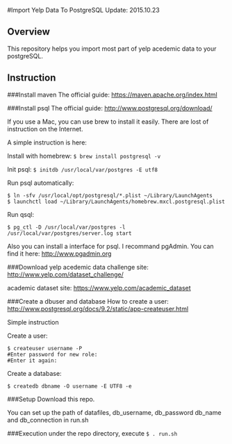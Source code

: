 #Import Yelp Data To PostgreSQL
Update: 2015.10.23
## Overview
This repository helps you import most part of yelp acedemic data to your postgreSQL.

## Instruction

###Install maven
The official guide: <https://maven.apache.org/index.html>

###Install psql
The official guide: <http://www.postgresql.org/download/>

If you use a Mac, you can use brew to install it easily.
There are lost of instruction on the Internet.

A simple instruction is here:

Install with homebrew:
`$ brew install postgresql -v`

Init psql:
`$ initdb /usr/local/var/postgres -E utf8`

Run psql automatically:
```shell
$ ln -sfv /usr/local/opt/postgresql/*.plist ~/Library/LaunchAgents
$ launchctl load ~/Library/LaunchAgents/homebrew.mxcl.postgresql.plist
```

Run qsql:

`$ pg_ctl -D /usr/local/var/postgres -l /usr/local/var/postgres/server.log start`

Also you can install a interface for psql. I recommand pgAdmin. You can find it here: <http://www.pgadmin.org> 

###Download yelp acedemic data
challenge site: <http://www.yelp.com/dataset_challenge/>

academic dataset site: <https://www.yelp.com/academic_dataset>

###Create a dbuser and database
How to create a user: <http://www.postgresql.org/docs/9.2/static/app-createuser.html>

Simple instruction

Create a user:
```
$ createuser username -P
#Enter password for new role:
#Enter it again:
```

Create a database:
```
$ createdb dbname -O username -E UTF8 -e
```

###Setup
Download this repo.

You can set up the path of datafiles, db_username, db_password db_name and db_connection in run.sh

###Execution
under the repo directory, execute ```$ . run.sh```
    